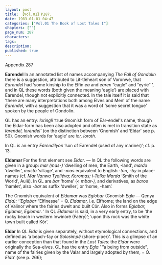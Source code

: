 ```yaml
---
layout: post
title: 【Vol.01】P287.
date: 1983-01-01 04:47
categories: ["Vol.01 The Book of Lost Tales I"]
chapters: [""]
page_num: 287
characters: 
tags: 
description: 
published: true
---
```


<p style="text-indent: 0;">
Appendix 287
</p>

<B>Earendel  </B>In an annotated list of names accompanying <I>The Fall of Gondolin </I>there is a suggestion, attributed to Lit-tleheart son of Voronwë, that <I>Earendel </I>had ‘some kinship to the Elfin <I>ea </I>and <I>earen </I>“eagle” and “eyrie” ’, and in QL these words (both given the meaning ‘eagle’) are placed with Earendel, though not explicitly connected. In the tale itself it is said that ‘there are many interpretations both among Elves and Men’ of the name <I>Earendel, </I>with a suggestion that it was a word of ‘some secret tongue’ spoken by the people of Gondolin.

GL has an entry: <I>loringli </I>‘true Gnomish form of Eär-endel's name, though the Eldar-form has been also adopted and often is met in transition state as <I>larendel, lorendel’ </I>(on the distinction between ‘Gnomish’ and ‘Eldar’ see p. 50). Gnomish words for ‘eagle’ are <I>ior, ioroth.</I>

In QL is an entry <I>Eärendilyon </I>‘son of Earendel (used of any mariner)’; cf. p. 13.

<B>Eldamar   </B>For the first element see <I>Eldar. — </I>In QL the following words are given in a group: <I>mar (mas-) </I>‘dwelling of men, the Earth, -land’, <I>mardo </I>‘dweller’, <I>masto </I>‘village’, and <I>-mas </I>equivalent to English <I>-ton, -by </I>in place-names (cf. <I>Mar Vanwa Tyaliéva; Koromas; i-Talka Marda </I>‘Smith of the World’, Aulë). In GL are <I>bar </I>‘home’ (< <I>mbar-), </I>and derivatives, as <I>baros </I>‘hamlet’, also <I>-bar </I>as suffix ‘dweller’, or ‘home, -ham’.

The Gnomish equivalent of <I>Eldamar </I>was <I>Eglobar </I>(Gnomish <I>Egla — </I>Qenya <I>Elda): ‘‘Eglobar </I>“Elfinesse” = Q. <I>Eldamar, </I>i.e. Elfhome; the land on the edge of Valinor where the fairies dwelt and built Côr. Also in forms <I>Eglabar, Eglamar, Eglomar. </I>’ In QL <I>Eldamar </I>is said, in a very early entry, to be ‘the rocky beach in western Inwinórë (Faëry)’; ‘upon this rock was the white town built called Kôr’.

<B>Eldar  </B>In QL <I>Elda </I>is given separately, without etymological connections, and defined as ‘a beach-fay or <I>Solosimpë </I>(shore-piper)’. This is a glimpse of an earlier conception than that found in the <I>Lost Tales: </I>the <I>Eldar </I>were originally the Sea-elves. GL has the entry <I>Egla </I>’ ”a being from outside”, name of the fairies given by the Valar and largely adopted by them, = Q. <I>Elda’ </I>(see p. 266);

